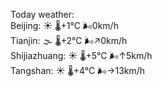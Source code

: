 Today weather:  
Beijing: ☀️ 🌡️+1°C 🌬️0km/h  
Tianjin: 🌫  🌡️+2°C 🌬️↗0km/h  
Shijiazhuang: ☀️ 🌡️+5°C 🌬️↑5km/h  
Tangshan: ☀️ 🌡️+4°C 🌬️→13km/h  
